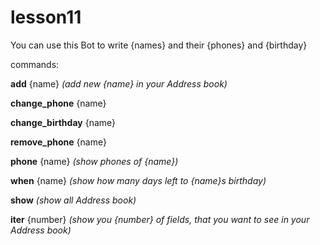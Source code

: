 # lesson11

You can use this Bot to write {names} and their {phones} and {birthday}

commands:

**add** {name}                    _(add new {name} in your Address book)_

**change_phone** {name} 

**change_birthday** {name}

**remove_phone** {name}

**phone** {name}                  _(show phones of {name})_

**when** {name}                   _(show how many days left to {name}s birthday)_

**show**                          _(show all Address book)_

**iter** {number}                 _(show you {number} of fields, that you want to see in your Address book)_
